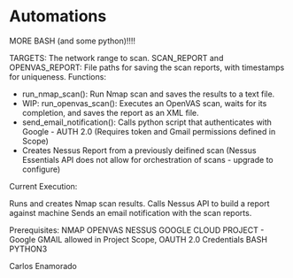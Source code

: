 # Automations


MORE BASH (and some python)!!!!


TARGETS: The network range to scan.
SCAN_REPORT and OPENVAS_REPORT: File paths for saving the scan reports, with timestamps for uniqueness.
Functions:

- run_nmap_scan(): Run Nmap scan and saves the results to a text file.
- WIP: run_openvas_scan(): Executes an OpenVAS scan, waits for its completion, and saves the report as an XML file.
- send_email_notification(): Calls python script that authenticates with Google - AUTH 2.0 (Requires token and Gmail permissions defined in Scope)
- Creates Nessus Report from a previously deifined scan (Nessus Essentials API does not allow for orchestration of scans - upgrade to configure)


Current Execution:

Runs and creates Nmap scan results.
Calls Nessus API to build a report against machine
Sends an email notification with the scan reports.

Prerequisites:
NMAP
OPENVAS
NESSUS
GOOGLE CLOUD PROJECT - Google GMAIL allowed in Project Scope, OAUTH 2.0 Credentials
BASH
PYTHON3





Carlos Enamorado
